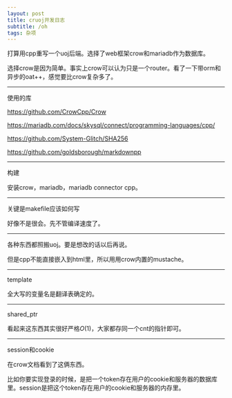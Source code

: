 ```yaml
---
layout: post
title: cruoj开发日志
subtitle: /oh
tags: 杂项
---
```


打算用cpp重写一个uoj后端。选择了web框架crow和mariadb作为数据库。

选择crow是因为简单。事实上crow可以认为只是一个router。看了一下带orm和异步的oat++，感觉要比crow复杂多了。

-----

使用的库

https://github.com/CrowCpp/Crow

https://mariadb.com/docs/skysql/connect/programming-languages/cpp/

https://github.com/System-Glitch/SHA256

https://github.com/goldsborough/markdownpp

-----

构建

安装crow，mariadb，mariadb connector cpp。

-----

关键是makefile应该如何写

好像不是很会。先不管编译速度了。

-----

各种东西都照搬uoj。要是想改的话以后再说。

但是cpp不能直接嵌入到html里，所以用用crow内置的mustache。

-----

template

全大写的变量名是翻译表确定的。

-----

shared_ptr

看起来这东西其实很好严格$O(1)$，大家都存同一个cnt的指针即可。

-----

session和cookie

在crow文档看到了这俩东西。

比如你要实现登录的时候，是把一个token存在用户的cookie和服务器的数据库里。session是把这个token存在用户的cookie和服务器的内存里。